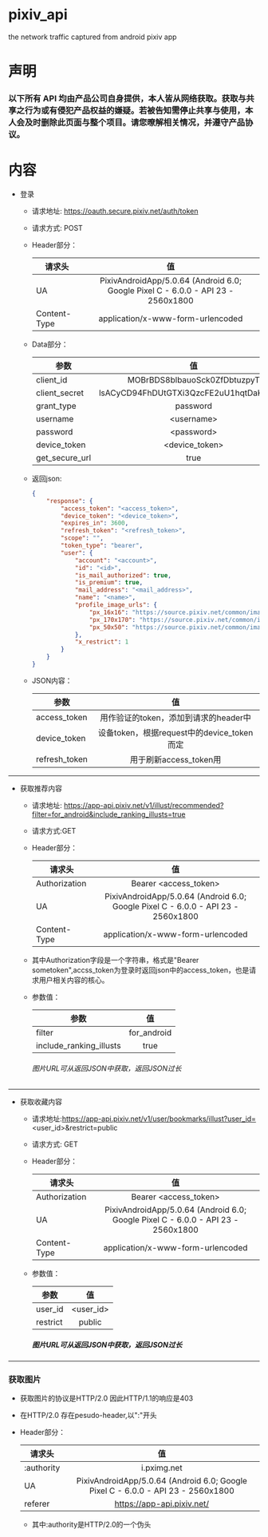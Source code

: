 # pixiv_api
the network traffic captured from android pixiv app 

# 声明
### 以下所有 API 均由产品公司自身提供，本人皆从网络获取。获取与共享之行为或有侵犯产品权益的嫌疑。若被告知需停止共享与使用，本人会及时删除此页面与整个项目。请您暸解相关情况，并遵守产品协议。

# 内容
* 登录 
  - 请求地址: https://oauth.secure.pixiv.net/auth/token  
  - 请求方式: POST

  - Header部分：

    | 请求头        | 值           |
    | ------------- |:-------------:|
    | UA | PixivAndroidApp/5.0.64 (Android 6.0; Google Pixel C - 6.0.0 - API 23 - 2560x1800 |
    |Content-Type | application/x-www-form-urlencoded |

  - Data部分：

    | 参数        | 值           |
    | ------------- |:-------------:|
    | client_id | MOBrBDS8blbauoSck0ZfDbtuzpyT |
    | client_secret | lsACyCD94FhDUtGTXi3QzcFE2uU1hqtDaKeqrdwj |
    | grant_type | password |
    | username | \<username\> |
    | password | \<password\> |
    | device_token | \<device_token\> |
    | get_secure_url | true |

  - 返回json:
    ```json
    {
        "response": {
            "access_token": "<access_token>",
            "device_token": "<device_token>",
            "expires_in": 3600,
            "refresh_token": "<refresh_token>",
            "scope": "",
            "token_type": "bearer",  
            "user": {
                "account": "<account>",
                "id": "<id>",
                "is_mail_authorized": true,
                "is_premium": true,
                "mail_address": "<mail_address>",
                "name": "<name>",
                "profile_image_urls": {
                    "px_16x16": "https://source.pixiv.net/common/images/no_profile_ss.png",
                    "px_170x170": "https://source.pixiv.net/common/images/no_profile.png",
                    "px_50x50": "https://source.pixiv.net/common/images/no_profile_s.png"
                },
                "x_restrict": 1
            }
        }
    }
    ```
  - JSON内容：

    | 参数       | 值           |
    | ------------- |:-------------:|
    | access_token | 用作验证的token，添加到请求的header中 |
    | device_token | 设备token，根据request中的device_token而定 |
    | refresh_token | 用于刷新access_token用 |

******************

* 获取推荐内容
  - 请求地址: https://app-api.pixiv.net/v1/illust/recommended?filter=for_android&include_ranking_illusts=true 
  - 请求方式:GET
  
  - Header部分：

    | 请求头        | 值           |
    | ------------- |:-------------:|
    | Authorization | Bearer <access_token> |
    | UA | PixivAndroidApp/5.0.64 (Android 6.0; Google Pixel C - 6.0.0 - API 23 - 2560x1800 |
    |Content-Type | application/x-www-form-urlencoded |
  
   * 其中Authorization字段是一个字符串，格式是"Bearer sometoken",accss_token为登录时返回json中的access_token，也是请求用户相关内容的核心。
  
  - 参数值：
  
    | 参数        | 值           |
    | ------------- |:-------------:|
    | filter |    for_android  |
    | include_ranking_illusts | true |
  
    ###### 图片URL可从返回JSON中获取，返回JSON过长
   
******************************
  
* 获取收藏内容
  - 请求地址:https://app-api.pixiv.net/v1/user/bookmarks/illust?user_id=<user_id>&restrict=public
  - 请求方式: GET 
  
  - Header部分：

    | 请求头        | 值           |
    | ------------- |:-------------:|
    | Authorization | Bearer <access_token> |
    | UA | PixivAndroidApp/5.0.64 (Android 6.0; Google Pixel C - 6.0.0 - API 23 - 2560x1800 |
    |Content-Type | application/x-www-form-urlencoded |
  
  - 参数值：
  
    | 参数        | 值           |
    | ------------- |:-------------:|
    | user_id |    <user_id> |
    | restrict | public |
  
    ##### 图片URL可从返回JSON中获取，返回JSON过长
  
***********************************
  
  ### 获取图片
  
  * 获取图片的协议是HTTP/2.0 因此HTTP/1.1的响应是403
  * 在HTTP/2.0 存在pesudo-header,以":"开头 
  
  * Header部分：

    | 请求头        | 值           |
    | ------------- |:-------------:|
    | :authority | i.pximg.net |
    | UA | PixivAndroidApp/5.0.64 (Android 6.0; Google Pixel C - 6.0.0 - API 23 - 2560x1800 | 
    | referer | https://app-api.pixiv.net/ |
  
    * 其中:authority是HTTP/2.0的一个伪头
